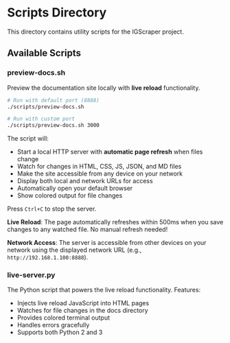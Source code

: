 # Scripts Directory

This directory contains utility scripts for the IGScraper project.

## Available Scripts

### preview-docs.sh

Preview the documentation site locally with **live reload** functionality.

```bash
# Run with default port (8888)
./scripts/preview-docs.sh

# Run with custom port
./scripts/preview-docs.sh 3000
```

The script will:
- Start a local HTTP server with **automatic page refresh** when files change
- Watch for changes in HTML, CSS, JS, JSON, and MD files
- Make the site accessible from any device on your network
- Display both local and network URLs for access
- Automatically open your default browser
- Show colored output for file changes

Press `Ctrl+C` to stop the server.

**Live Reload**: The page automatically refreshes within 500ms when you save changes to any watched file. No manual refresh needed!

**Network Access**: The server is accessible from other devices on your network using the displayed network URL (e.g., `http://192.168.1.100:8888`).

### live-server.py

The Python script that powers the live reload functionality. Features:
- Injects live reload JavaScript into HTML pages
- Watches for file changes in the docs directory
- Provides colored terminal output
- Handles errors gracefully
- Supports both Python 2 and 3